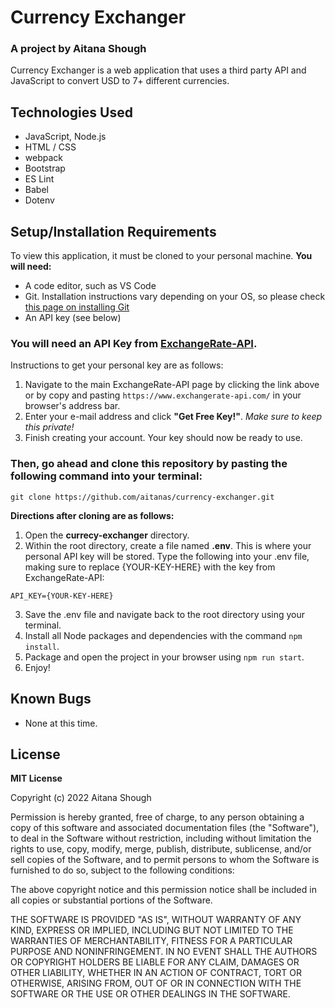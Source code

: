 # Currency Exchanger
### A project by Aitana Shough

Currency Exchanger is a web application that uses a third party API and JavaScript to convert USD to 7+ different currencies.

## Technologies Used

* JavaScript, Node.js
* HTML / CSS
* webpack
* Bootstrap
* ES Lint
* Babel
* Dotenv

## Setup/Installation Requirements

To view this application, it must be cloned to your personal machine.
**You will need:**
* A code editor, such as VS Code
* Git. Installation instructions vary depending on your OS, so please check [this page on installing Git](https://github.com/git-guides/install-git)
* An API key (see below)

### You will need an **API Key** from [ExchangeRate-API](https://www.exchangerate-api.com/).
Instructions to get your personal key are as follows:
1. Navigate to the main ExchangeRate-API page by clicking the link above or by copy and pasting `https://www.exchangerate-api.com/` in your browser's address bar.
2. Enter your e-mail address and click **"Get Free Key!"**. *Make sure to keep this private!*
3. Finish creating your account. Your key should now be ready to use.

### Then, go ahead and clone this repository by pasting the following command into your terminal:
```
git clone https://github.com/aitanas/currency-exchanger.git
```
**Directions after cloning are as follows:**
1. Open the **currecy-exchanger** directory.
2. Within the root directory, create a file named **.env**. This is where your personal API key will be stored. 
Type the following into your .env file, making sure to replace {YOUR-KEY-HERE} with the key from ExchangeRate-API:
```
API_KEY={YOUR-KEY-HERE}
```
3. Save the .env file and navigate back to the root directory using your terminal.
4. Install all Node packages and dependencies with the command `npm install`.
5. Package and open the project in your browser using `npm run start`.
6. Enjoy!

## Known Bugs

* None at this time. 

## License

**MIT License**

Copyright (c) 2022 Aitana Shough

Permission is hereby granted, free of charge, to any person obtaining a copy
of this software and associated documentation files (the "Software"), to deal
in the Software without restriction, including without limitation the rights
to use, copy, modify, merge, publish, distribute, sublicense, and/or sell
copies of the Software, and to permit persons to whom the Software is
furnished to do so, subject to the following conditions:

The above copyright notice and this permission notice shall be included in all
copies or substantial portions of the Software.

THE SOFTWARE IS PROVIDED "AS IS", WITHOUT WARRANTY OF ANY KIND, EXPRESS OR
IMPLIED, INCLUDING BUT NOT LIMITED TO THE WARRANTIES OF MERCHANTABILITY,
FITNESS FOR A PARTICULAR PURPOSE AND NONINFRINGEMENT. IN NO EVENT SHALL THE
AUTHORS OR COPYRIGHT HOLDERS BE LIABLE FOR ANY CLAIM, DAMAGES OR OTHER
LIABILITY, WHETHER IN AN ACTION OF CONTRACT, TORT OR OTHERWISE, ARISING FROM,
OUT OF OR IN CONNECTION WITH THE SOFTWARE OR THE USE OR OTHER DEALINGS IN THE
SOFTWARE.
